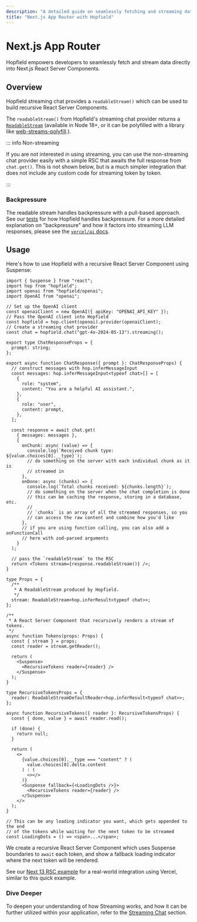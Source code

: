 ```yaml
---
description: "A detailed guide on seamlessly fetching and streaming data directly into React components."
title: "Next.js App Router with Hopfield"
---
```


# Next.js App Router

Hopfield empowers developers to seamlessly fetch and stream data directly into Next.js React Server Components.

## Overview

Hopfield streaming chat provides a `readableStream()` which can be used to build recursive React Server Components.

The `readableStream()` from Hopfield's streaming chat provider returns a [`ReadableStream`](https://developer.mozilla.org/en-US/docs/Web/API/ReadableStream) (available in Node 18+, or it can be polyfilled with a library like [web-streams-polyfill](https://www.npmjs.com/package/web-streams-polyfill).).

::: info Non-streaming

If you are not interested in using streaming, you can use the non-streaming chat provider easily with a simple RSC
that awaits the full response from `chat.get()`. This is not shown below, but is a much simpler integration that does not
include any custom code for streaming token by token.

:::

### Backpressure

The readable stream handles backpressure with a pull-based approach. See our [tests](https://github.com/EnjoinHQ/hopfield/blob/main/src/utils.test.ts) for how Hopfield handles backpressure. For a more detailed explanation on "backpressure" and how it factors into streaming LLM responses, please see the
[`vercel/ai` docs](https://sdk.vercel.ai/docs/concepts/backpressure-and-cancellation).

## Usage

Here's how to use Hopfield with a recursive React Server Component using Suspense:

```tsx
import { Suspense } from "react";
import hop from "hopfield";
import openai from "hopfield/openai";
import OpenAI from "openai";

// Set up the OpenAI client
const openaiClient = new OpenAI({ apiKey: "OPENAI_API_KEY" });
// Pass the OpenAI client into Hopfield
const hopfield = hop.client(openai).provider(openaiClient);
// Create a streaming chat provider
const chat = hopfield.chat("gpt-4o-2024-05-13").streaming();

export type ChatResponseProps = {
  prompt: string;
};

export async function ChatResponse({ prompt }: ChatResponseProps) {
  // construct messages with hop.inferMessageInput
  const messages: hop.inferMessageInput<typeof chat>[] = [
    {
      role: "system",
      content: "You are a helpful AI assistant.",
    },
    {
      role: "user",
      content: prompt,
    },
  ];

  const response = await chat.get(
    { messages: messages },
    {
      onChunk: async (value) => {
        console.log(`Received chunk type: ${value.choices[0].__type}`);
        // do something on the server with each individual chunk as it is
        // streamed in
      },
      onDone: async (chunks) => {
        console.log(`Total chunks received: ${chunks.length}`);
        // do something on the server when the chat completion is done
        // this can be caching the response, storing in a database, etc.
        //
        // `chunks` is an array of all the streamed responses, so you
        // can access the raw content and combine how you'd like
      },
      // if you are using function calling, you can also add a onFunctionCall
      // here with zod-parsed arguments
    }
  );

  // pass the `readableStream` to the RSC
  return <Tokens stream={response.readableStream()} />;
}

type Props = {
  /**
   * A ReadableStream produced by Hopfield.
   */
  stream: ReadableStream<hop.inferResult<typeof chat>>;
};

/**
 * A React Server Component that recursively renders a stream of tokens.
 */
async function Tokens(props: Props) {
  const { stream } = props;
  const reader = stream.getReader();

  return (
    <Suspense>
      <RecursiveTokens reader={reader} />
    </Suspense>
  );
}

type RecursiveTokensProps = {
  reader: ReadableStreamDefaultReader<hop.inferResult<typeof chat>>;
};

async function RecursiveTokens({ reader }: RecursiveTokensProps) {
  const { done, value } = await reader.read();

  if (done) {
    return null;
  }

  return (
    <>
      {value.choices[0].__type === "content" ? (
        value.choices[0].delta.content
      ) : (
        <></>
      )}
      <Suspense fallback={<LoadingDots />}>
        <RecursiveTokens reader={reader} />
      </Suspense>
    </>
  );
}

// This can be any loading indicator you want, which gets appended to the end
// of the tokens while waiting for the next token to be streamed
const LoadingDots = () => <span>...</span>;
```

We create a recursive React Server Component which uses Suspense boundaries to `await` each token,
and show a fallback loading indicator where the next token will be rendered.

See our [Next 13 RSC example](https://next-13.hopfield.ai) for a real-world integration
using Vercel, similar to this quick example.

### Dive Deeper

To deepen your understanding of how Streaming works, and how it can be further utilized within your application,
refer to the [Streaming Chat](/chat/streaming) section.
